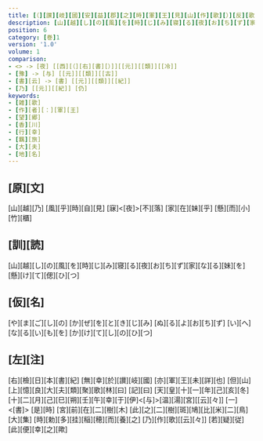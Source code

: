 ```yaml
---
title: [（][讃][岐][國][安][益][郡][之][時][軍][王][見][山][作][歌][）][反][歌]
description: [山][越][し][の][風][を][時][じ][み][寝][る][夜][お][ち][ず][家][な][る][妹][を][懸][け][て][偲][ひ][つ]
position: 6
category: [巻]1
version: '1.0'
volume: 1
comparison:
- <> -> [夜] [[西][（][右][書][）]][[元]][[類]][[冷]]
- [豫] -> [与] [[元]][[類]][[古]]
- [書][云] -> [書] [[元]][[類]][[紀]]
- [乃] [[元]][[紀]] [仍]
keywords:
- [雑][歌]
- [作][者][：][軍][王]
- [望][郷]
- [香][川]
- [行][幸]
- [羈][旅]
- [大][夫]
- [地][名]
---
```


## [原][文]

[山][越][乃] [風][乎][時][自][見] [寐]<[夜]>[不][落] [家][在][妹][乎] [懸][而][小][竹][櫃]

## [訓][読]

[山][越][し][の][風][を][時][じ][み][寝][る][夜][お][ち][ず][家][な][る][妹][を][懸][け][て][偲][ひ][つ]

## [仮][名]

[や][ま][ご][し][の] [か][ぜ][を][と][き][じ][み] [ぬ][る][よ][お][ち][ず] [い][へ][な][る][い][も][を] [か][け][て][し][の][ひ][つ]

## [左][注]

[右][檢][日][本][書][紀] [無][幸][於][讃][岐][國] [亦][軍][王][未][詳][也] [但][山][上][憶][良][大][夫][類][聚][歌][林][曰] [記][曰] [天][皇][十][一][年][己][亥][冬][十][二][月][己][巳][朔][壬][午][幸][于][伊]<[与]>[温][湯][宮][[云][々]] [一]<[書]> [是][時] [宮][前][在][二][樹][木] [此][之][二][樹][斑][鳩][比][米][二][鳥][大][集] [時][勅][多][挂][稲][穂][而][養][之] [乃][作][歌][[云][々]] [若][疑][従][此][便][幸][之][歟]
